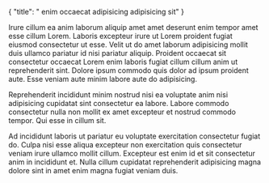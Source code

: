 {
  "title": " enim occaecat adipisicing adipisicing sit"
}

Irure cillum ea anim laborum aliquip amet amet deserunt enim tempor amet esse cillum Lorem. Laboris excepteur irure ut Lorem proident fugiat eiusmod consectetur ut esse. Velit ut do amet laborum adipisicing mollit duis ullamco pariatur id nisi pariatur aliquip. Proident occaecat sit consectetur occaecat Lorem enim laboris fugiat cillum cillum anim ut reprehenderit sint. Dolore ipsum commodo quis dolor ad ipsum proident aute. Esse veniam aute minim labore aute do adipisicing.

Reprehenderit incididunt minim nostrud nisi ea voluptate anim nisi adipisicing cupidatat sint consectetur ea labore. Labore commodo consectetur nulla non mollit ex amet excepteur et nostrud commodo tempor. Qui esse in cillum sit.

Ad incididunt laboris ut pariatur eu voluptate exercitation consectetur fugiat do. Culpa nisi esse aliqua excepteur non exercitation quis consectetur veniam irure ullamco mollit cillum. Excepteur est enim id et sit consectetur anim in incididunt et. Nulla cillum cupidatat reprehenderit adipisicing magna dolore sint in amet enim magna fugiat veniam duis.